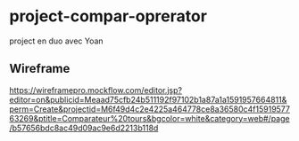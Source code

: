 # project-compar-oprerator
project en duo avec Yoan

## Wireframe
https://wireframepro.mockflow.com/editor.jsp?editor=on&publicid=Meaad75cfb24b511192f97102b1a87a1a1591957664811&perm=Create&projectid=M6f49d4c2e4225a464778ce8a36580c4f1591957763269&ptitle=Comparateur%20tours&bgcolor=white&category=web#/page/b57656bdc8ac49d09ac9e6d2213b118d
